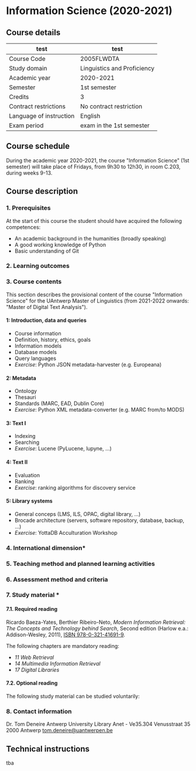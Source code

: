 # Information Science (2020-2021)

## Course details

test | test
--- | ---
Course Code | 2005FLWDTA
Study domain | Linguistics and Proficiency
Academic year | 2020-2021
Semester | 1st semester
Credits | 3
Contract restrictions | No contract restriction
Language of instruction | English
Exam period | exam in the 1st semester

## Course schedule

During the academic year 2020-2021, the course "Information Science" (1st semester) will take place of Fridays, from 9h30 to 12h30, in room C.203, during weeks 9-13.

## Course description

### 1. Prerequisites

At the start of this course the student should have acquired the following competences:

- An academic background in the humanities (broadly speaking)
- A good working knowledge of Python
- Basic understanding of Git

### 2. Learning outcomes


### 3. Course contents

This section describes the provisional content of the course "Information Science" for the UAntwerp Master of Linguistics (from 2021-2022 onwards: "Master of Digital Text Analysis").


#### 1: Introduction, data and queries
- Course information
- Definition, history, ethics, goals
- Information models
- Database models
- Query languages
- *Exercise*: Python JSON metadata-harvester (e.g. Europeana)

#### 2: Metadata
- Ontology
- Thesauri
- Standards (MARC, EAD, Dublin Core)
- *Exercise*: Python XML metadata-converter (e.g. MARC from/to MODS)

#### 3: Text I
- Indexing
- Searching
- *Exercise*: Lucene (PyLucene, lupyne, …)

#### 4: Text II
- Evaluation
- Ranking
- *Exercise*: ranking algorithms for discovery service

#### 5: Library systems
- General conceps (LMS, ILS, OPAC, digital library, …)
- Brocade architecture (servers, software repository, database, backup, …)
- *Exercise*: YottaDB Acculturation Workshop


### 4. International dimension*



### 5. Teaching method and planned learning activities




### 6. Assessment method and criteria



### 7. Study material *



#### 7.1. Required reading

Ricardo Baeza-Yates, Berthier Ribeiro-Neto, *Modern Information Retrieval: The Concepts and Technology behind Search*, Second edition (Harlow e.a.: Addison-Wesley, 2011), [ISBN 978-0-321-41691-9](https://isbnsearch.org/isbn/9780321416919).

The following chapters are mandatory reading:

- *11 Web Retrieval*
- *14 Multimedia Information Retrieval*
- *17 Digital Libraries*

#### 7.2. Optional reading

The following study material can be studied voluntarily:



### 8. Contact information

Dr. Tom Deneire
Antwerp University Library
Anet - Ve35.304
Venusstraat 35
2000 Antwerp
tom.deneire@uantwerpen.be



## Technical instructions

tba
